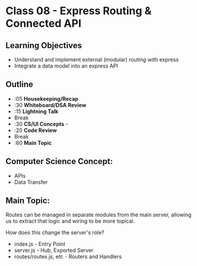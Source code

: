 # Class 08 - Express Routing & Connected API

## Learning Objectives

* Understand and implement external (modular) routing with express
* Integrate a data model into an express API

## Outline
* :05 **Housekeeping/Recap**
* :30 **Whiteboard/DSA Review**
* :15 **Lightning Talk**
* Break
* :30 **CS/UI Concepts** -
* :20 **Code Review**
* Break
* :60 **Main Topic**

## Computer Science Concept:
* APIs
* Data Transfer

## Main Topic:

Routes can be managed in separate modules from the main server, allowing us to extract that logic and wiring to be more topical.

How does this change the server's role?  

* index.js - Entry Point
* server.js - Hub, Exported Server
* routes/routex.js, etc - Routers and Handlers
